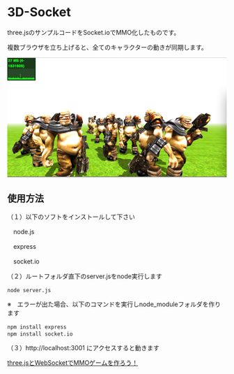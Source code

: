 3D-Socket
=========

three.jsのサンプルコードをSocket.ioでMMO化したものです。

複数ブラウザを立ち上げると、全てのキャラクターの動きが同期します。

<img src="https://github.com/naotaro0123/3D-Socket/blob/master/image.jpeg" width=550> 

使用方法
----------
（１）以下のソフトをインストールして下さい

　node.js

　express

　socket.io

（２）ルートフォルダ直下のserver.jsをnode実行します

    node server.js

※　エラーが出た場合、以下のコマンドを実行しnode_moduleフォルダを作ります

    npm install express
    npm install socket.io

（３）http://localhost:3001 にアクセスすると動きます

[three.jsとWebSocketでMMOゲームを作ろう！](https://ameblo.jp/chicktack123/entry-11736386525.html)
